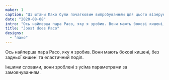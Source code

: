 ```yaml
---
maker: 1
caption: "Ці штани Пако були початковим випробуванням для цього візерунка"
date: "2020-08-08"
intro: "Ось найперша пара Paco, яку я зробив. Вони мають бокові кишені, без задньої кишені та еластичний поділ."
title: "Joost does Paco"
designs:
  - "пако"
---
```



Ось найперша пара Paco, яку я зробив. Вони мають бокові кишені, без задньої кишені та еластичний поділ.

Іншими словами, вони зроблені з усіма параметрами за замовчуванням.

